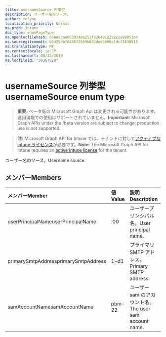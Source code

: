 ```yaml
---
title: usernameSource 列挙型
description: ユーザー名のソース。
author: rolyon
localization_priority: Normal
ms.prod: Intune
doc_type: enumPageType
ms.openlocfilehash: 66ba9caa0039348a251f82b4912392c1a98051b4
ms.sourcegitcommit: b5425ebf648572569b032ded5b56e1dcf3830515
ms.translationtype: MT
ms.contentlocale: ja-JP
ms.lasthandoff: 08/13/2019
ms.locfileid: "36367828"
---
```

# <a name="usernamesource-enum-type"></a><span data-ttu-id="039d0-103">usernameSource 列挙型</span><span class="sxs-lookup"><span data-stu-id="039d0-103">usernameSource enum type</span></span>

> <span data-ttu-id="039d0-104">**重要:** ベータ版の Microsoft Graph Api は変更される可能性があります。運用環境での使用はサポートされていません。</span><span class="sxs-lookup"><span data-stu-id="039d0-104">**Important:** Microsoft Graph APIs under the /beta version are subject to change; production use is not supported.</span></span>

> <span data-ttu-id="039d0-105">**注:** Microsoft Graph API for Intune では、テナントに対して[アクティブな intune ライセンス](https://go.microsoft.com/fwlink/?linkid=839381)が必要です。</span><span class="sxs-lookup"><span data-stu-id="039d0-105">**Note:** The Microsoft Graph API for Intune requires an [active Intune license](https://go.microsoft.com/fwlink/?linkid=839381) for the tenant.</span></span>

<span data-ttu-id="039d0-106">ユーザー名のソース。</span><span class="sxs-lookup"><span data-stu-id="039d0-106">Username source.</span></span>

## <a name="members"></a><span data-ttu-id="039d0-107">メンバー</span><span class="sxs-lookup"><span data-stu-id="039d0-107">Members</span></span>
|<span data-ttu-id="039d0-108">メンバー</span><span class="sxs-lookup"><span data-stu-id="039d0-108">Member</span></span>|<span data-ttu-id="039d0-109">値</span><span class="sxs-lookup"><span data-stu-id="039d0-109">Value</span></span>|<span data-ttu-id="039d0-110">説明</span><span class="sxs-lookup"><span data-stu-id="039d0-110">Description</span></span>|
|:---|:---|:---|
|<span data-ttu-id="039d0-111">userPrincipalName</span><span class="sxs-lookup"><span data-stu-id="039d0-111">userPrincipalName</span></span>|<span data-ttu-id="039d0-112">.0</span><span class="sxs-lookup"><span data-stu-id="039d0-112">0</span></span>|<span data-ttu-id="039d0-113">ユーザープリンシパル名。</span><span class="sxs-lookup"><span data-stu-id="039d0-113">User principal name.</span></span>|
|<span data-ttu-id="039d0-114">primarySmtpAddress</span><span class="sxs-lookup"><span data-stu-id="039d0-114">primarySmtpAddress</span></span>|<span data-ttu-id="039d0-115">1-d</span><span class="sxs-lookup"><span data-stu-id="039d0-115">1</span></span>|<span data-ttu-id="039d0-116">プライマリ SMTP アドレス。</span><span class="sxs-lookup"><span data-stu-id="039d0-116">Primary SMTP address.</span></span>|
|<span data-ttu-id="039d0-117">samAccountName</span><span class="sxs-lookup"><span data-stu-id="039d0-117">samAccountName</span></span>|<span data-ttu-id="039d0-118">pbm-2</span><span class="sxs-lookup"><span data-stu-id="039d0-118">2</span></span>|<span data-ttu-id="039d0-119">ユーザー sam のアカウント名。</span><span class="sxs-lookup"><span data-stu-id="039d0-119">The user sam account name.</span></span>|



